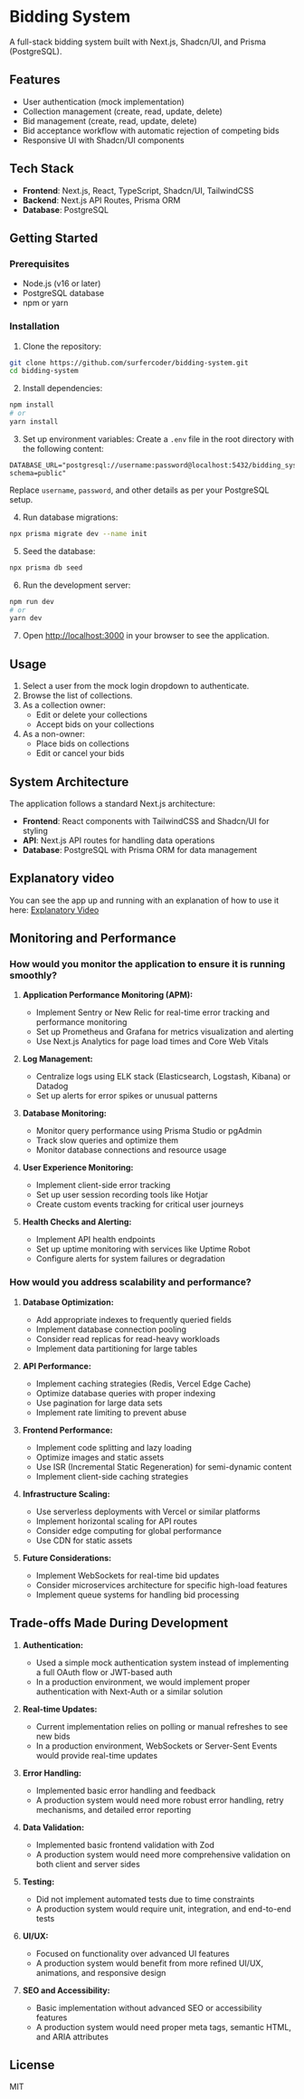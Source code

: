 # Bidding System

A full-stack bidding system built with Next.js, Shadcn/UI, and Prisma (PostgreSQL).

## Features

- User authentication (mock implementation)
- Collection management (create, read, update, delete)
- Bid management (create, read, update, delete)
- Bid acceptance workflow with automatic rejection of competing bids
- Responsive UI with Shadcn/UI components

## Tech Stack

- **Frontend**: Next.js, React, TypeScript, Shadcn/UI, TailwindCSS
- **Backend**: Next.js API Routes, Prisma ORM
- **Database**: PostgreSQL

## Getting Started

### Prerequisites

- Node.js (v16 or later)
- PostgreSQL database
- npm or yarn

### Installation

1. Clone the repository:
```bash
git clone https://github.com/surfercoder/bidding-system.git
cd bidding-system
```

2. Install dependencies:
```bash
npm install
# or
yarn install
```

3. Set up environment variables:
Create a `.env` file in the root directory with the following content:
```
DATABASE_URL="postgresql://username:password@localhost:5432/bidding_system?schema=public"
```
Replace `username`, `password`, and other details as per your PostgreSQL setup.

4. Run database migrations:
```bash
npx prisma migrate dev --name init
```

5. Seed the database:
```bash
npx prisma db seed
```

6. Run the development server:
```bash
npm run dev
# or
yarn dev
```

7. Open [http://localhost:3000](http://localhost:3000) in your browser to see the application.

## Usage

1. Select a user from the mock login dropdown to authenticate.
2. Browse the list of collections.
3. As a collection owner:
   - Edit or delete your collections
   - Accept bids on your collections
4. As a non-owner:
   - Place bids on collections
   - Edit or cancel your bids

## System Architecture

The application follows a standard Next.js architecture:

- **Frontend**: React components with TailwindCSS and Shadcn/UI for styling
- **API**: Next.js API routes for handling data operations
- **Database**: PostgreSQL with Prisma ORM for data management

## Explanatory video

You can see the app up and running with an explanation of how to use it here: [Explanatory Video](https://www.loom.com/share/93e26338d43040c188e07fcb88e4eb37?sid=34ae0f6e-f732-42a5-af57-e31c2ddb1997)

## Monitoring and Performance

### How would you monitor the application to ensure it is running smoothly?

1. **Application Performance Monitoring (APM):**
   - Implement Sentry or New Relic for real-time error tracking and performance monitoring
   - Set up Prometheus and Grafana for metrics visualization and alerting
   - Use Next.js Analytics for page load times and Core Web Vitals

2. **Log Management:**
   - Centralize logs using ELK stack (Elasticsearch, Logstash, Kibana) or Datadog
   - Set up alerts for error spikes or unusual patterns

3. **Database Monitoring:**
   - Monitor query performance using Prisma Studio or pgAdmin
   - Track slow queries and optimize them
   - Monitor database connections and resource usage

4. **User Experience Monitoring:**
   - Implement client-side error tracking
   - Set up user session recording tools like Hotjar
   - Create custom events tracking for critical user journeys

5. **Health Checks and Alerting:**
   - Implement API health endpoints
   - Set up uptime monitoring with services like Uptime Robot
   - Configure alerts for system failures or degradation

### How would you address scalability and performance?

1. **Database Optimization:**
   - Add appropriate indexes to frequently queried fields
   - Implement database connection pooling
   - Consider read replicas for read-heavy workloads
   - Implement data partitioning for large tables

2. **API Performance:**
   - Implement caching strategies (Redis, Vercel Edge Cache)
   - Optimize database queries with proper indexing
   - Use pagination for large data sets
   - Implement rate limiting to prevent abuse

3. **Frontend Performance:**
   - Implement code splitting and lazy loading
   - Optimize images and static assets
   - Use ISR (Incremental Static Regeneration) for semi-dynamic content
   - Implement client-side caching strategies

4. **Infrastructure Scaling:**
   - Use serverless deployments with Vercel or similar platforms
   - Implement horizontal scaling for API routes
   - Consider edge computing for global performance
   - Use CDN for static assets

5. **Future Considerations:**
   - Implement WebSockets for real-time bid updates
   - Consider microservices architecture for specific high-load features
   - Implement queue systems for handling bid processing

## Trade-offs Made During Development

1. **Authentication:**
   - Used a simple mock authentication system instead of implementing a full OAuth flow or JWT-based auth
   - In a production environment, we would implement proper authentication with Next-Auth or a similar solution

2. **Real-time Updates:**
   - Current implementation relies on polling or manual refreshes to see new bids
   - In a production environment, WebSockets or Server-Sent Events would provide real-time updates

3. **Error Handling:**
   - Implemented basic error handling and feedback
   - A production system would need more robust error handling, retry mechanisms, and detailed error reporting

4. **Data Validation:**
   - Implemented basic frontend validation with Zod
   - A production system would need more comprehensive validation on both client and server sides

5. **Testing:**
   - Did not implement automated tests due to time constraints
   - A production system would require unit, integration, and end-to-end tests

6. **UI/UX:**
   - Focused on functionality over advanced UI features
   - A production system would benefit from more refined UI/UX, animations, and responsive design

7. **SEO and Accessibility:**
   - Basic implementation without advanced SEO or accessibility features
   - A production system would need proper meta tags, semantic HTML, and ARIA attributes

## License

MIT